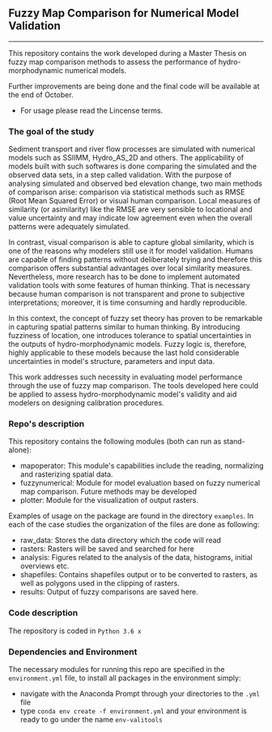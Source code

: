 ## Fuzzy Map Comparison for Numerical Model Validation 
---
This repository contains the work developed during a Master Thesis on fuzzy map comparison methods to assess the performance of hydro-morphodynamic numerical models.

Further improvements are being done and the final code will be available
at the end of October. 

- For usage please read the Lincense terms.

### The goal of the study

Sediment transport and river flow processes are simulated with numerical models such as SSIIMM, 
Hydro_AS_2D and others. The applicability of models built with such softwares is done comparing the simulated and the observed data sets, in a step called validation. 
With the purpose of analysing simulated and observed bed elevation change, two main methods of comparison arise: comparison via statistical methods such as RMSE 
(Root Mean Squared Error) or visual human comparison. Local measures of similarity (or asimilarity) like the RMSE are very 
sensible to locational and value uncertainty and may indicate low agreement even when the overall patterns were adequately 
simulated. 

In contrast, visual comparison is able to capture global similarity, which is one of the reasons why modelers still
use it for model validation. Humans are capable of finding patterns without deliberately trying and therefore this comparison offers 
substantial advantages over local similarity measures. Nevertheless, more research has to be done to implement automated validation tools 
with some features of human thinking. That is necessary because human comparison is not transparent and prone to subjective interpretations; 
moreover, it is time consuming and hardly reproducible.

In this context, the concept of fuzzy set theory has proven to be remarkable in capturing spatial patterns similar to human thinking.
By introducing fuzziness of location, one introduces tolerance to spatial uncertainties in the outputs of hydro-morphodynamic models. 
Fuzzy logic is, therefore, highly applicable to these models because the last hold considerable uncertainties in model's structure, 
parameters and input data.

This work addresses such necessity in evaluating model performance through the use of fuzzy map comparison. The tools developed here
could be applied to assess hydro-morphodynamic model's validity and aid modelers on designing calibration procedures.


### Repo's description

This repository contains the following modules (both can run as stand-alone):
- mapoperator: This module's capabilities include the reading, normalizing and rasterizing spatial data.
- fuzzynumerical: Module for model evaluation based on fuzzy numerical map comparison. Future methods may be developed
- plotter: Module for the visualization of output rasters.

Examples of usage on the package are found in the directory ``examples``. In each of the case studies the organization of the files are done as following:
- raw_data: Stores the data directory which the code will read
- rasters: Rasters will be saved and searched for here
- analysis: Figures related to the analysis of the data, histograms, initial overviews etc.
- shapefiles: Contains shapefiles output or to be converted to rasters, as well as polygons used in the clipping of rasters.
- results: Output of fuzzy comparisons are saved here.


### Code description

The repository is coded in  ``Python 3.6 x`` 

### Dependencies and Environment

The necessary modules for running this repo are specified in the ``environment.yml`` file, to install all packages in the environment simply:
- navigate with the Anaconda Prompt through your directories to the ``.yml`` file
- type ``conda env create -f environment.yml`` and your environment is ready to go under the name ``env-valitools``


